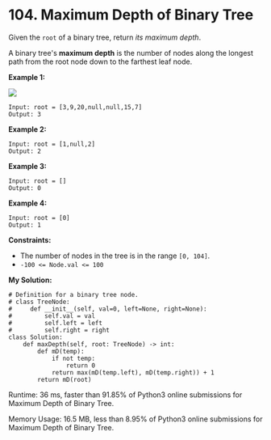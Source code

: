 # 104. Maximum Depth of Binary Tree
Given the  `root`  of a binary tree, return  _its maximum depth_.

A binary tree's  **maximum depth** is the number of nodes along the longest path from the root node down to the farthest leaf node.

**Example 1:**

![](https://assets.leetcode.com/uploads/2020/11/26/tmp-tree.jpg)
```
Input: root = [3,9,20,null,null,15,7]
Output: 3
```
**Example 2:**
```
Input: root = [1,null,2]
Output: 2
```
**Example 3:**
```
Input: root = []
Output: 0
```
**Example 4:**
```
Input: root = [0]
Output: 1
```
**Constraints:**

-   The number of nodes in the tree is in the range  `[0, 104]`.
-   `-100 <= Node.val <= 100`

**My Solution:**
```python=
# Definition for a binary tree node.
# class TreeNode:
#     def __init__(self, val=0, left=None, right=None):
#         self.val = val
#         self.left = left
#         self.right = right
class Solution:
    def maxDepth(self, root: TreeNode) -> int:
        def mD(temp):
            if not temp:
                return 0
            return max(mD(temp.left), mD(temp.right)) + 1
        return mD(root)
```
Runtime: 36 ms, faster than 91.85% of Python3 online submissions for Maximum Depth of Binary Tree.

Memory Usage: 16.5 MB, less than 8.95% of Python3 online submissions for Maximum Depth of Binary Tree.